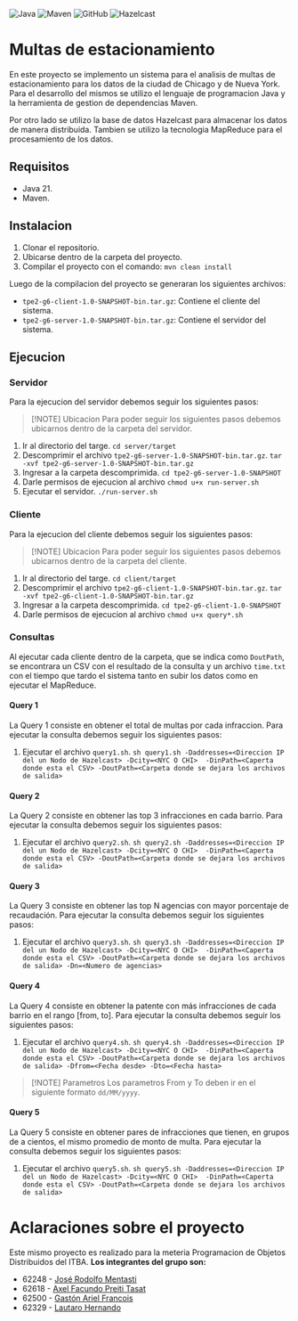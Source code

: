 ![Java](https://img.shields.io/badge/Java-ED8B00?style=for-the-badge&logo=java&logoColor=white)
![Maven](https://img.shields.io/badge/Maven-C71A36?style=for-the-badge&logo=apache-maven&logoColor=white)
![GitHub](https://img.shields.io/badge/GitHub-181717?style=for-the-badge&logo=github&logoColor=white)
![Hazelcast](https://img.shields.io/badge/Hazelcast-FF6138?style=for-the-badge&logo=hazelcast&logoColor=white)

# Multas de estacionamiento
En este proyecto se implemento un sistema para el analisis de multas de estacionamiento para los datos de la ciudad de Chicago y de Nueva York.
Para el desarrollo del mismos se utilizo el lenguaje de programacion Java y la herramienta de gestion de dependencias Maven.

Por otro lado se utilizo la base de datos Hazelcast para almacenar los datos de manera distribuida. Tambien se utilizo la tecnologia MapReduce para el procesamiento de los datos.

## Requisitos
- Java 21.
- Maven.

## Instalacion
1. Clonar el repositorio.
2. Ubicarse dentro de la carpeta del proyecto.
3. Compilar el proyecto con el comando:
```mvn clean install```

Luego de la compilacion del proyecto se generaran los siguientes archivos:
- `tpe2-g6-client-1.0-SNAPSHOT-bin.tar.gz`: Contiene el cliente del sistema.
- `tpe2-g6-server-1.0-SNAPSHOT-bin.tar.gz`: Contiene el servidor del sistema.

## Ejecucion

### Servidor
Para la ejecucion del servidor debemos seguir los siguientes pasos:
> [!NOTE] Ubicacion
> Para poder seguir los siguientes pasos debemos ubicarnos dentro de la carpeta del servidor.

1. Ir al directorio del targe.
```cd server/target```
2. Descomprimir el archivo `tpe2-g6-server-1.0-SNAPSHOT-bin.tar.gz`.
```tar -xvf tpe2-g6-server-1.0-SNAPSHOT-bin.tar.gz```
3. Ingresar a la carpeta descomprimida.
```cd tpe2-g6-server-1.0-SNAPSHOT```
4. Darle permisos de ejecucion al archivo
```chmod u+x run-server.sh```
5. Ejecutar el servidor.
```./run-server.sh ```

### Cliente
Para la ejecucion del cliente debemos seguir los siguientes pasos:
> [!NOTE] Ubicacion
> Para poder seguir los siguientes pasos debemos ubicarnos dentro de la carpeta del cliente.

1. Ir al directorio del targe.
```cd client/target```
2. Descomprimir el archivo `tpe2-g6-client-1.0-SNAPSHOT-bin.tar.gz`.
```tar -xvf tpe2-g6-client-1.0-SNAPSHOT-bin.tar.gz```
3. Ingresar a la carpeta descomprimida.
```cd tpe2-g6-client-1.0-SNAPSHOT```
4. Darle permisos de ejecucion al archivo
```chmod u+x query*.sh```

### Consultas
Al ejecutar cada cliente dentro de la carpeta, que se indica como `DoutPath`, se encontrara un CSV con el resultado de la consulta y un archivo `time.txt` con el tiempo que tardo el sistema tanto en subir los datos como en ejecutar el MapReduce.
#### Query 1
La Query 1 consiste en obtener el total de multas por cada infraccion.
Para ejecutar la consulta debemos seguir los siguientes pasos:
1. Ejecutar el archivo `query1.sh`.
```sh query1.sh -Daddresses=<Direccion IP del un Nodo de Hazelcast> -Dcity=<NYC O CHI>  -DinPath=<Caperta donde esta el CSV> -DoutPath=<Carpeta donde se dejara los archivos de salida>```

#### Query 2
La Query 2 consiste en obtener las top 3 infracciones en cada barrio.
Para ejecutar la consulta debemos seguir los siguientes pasos:
1. Ejecutar el archivo `query2.sh`.
```sh query2.sh -Daddresses=<Direccion IP del un Nodo de Hazelcast> -Dcity=<NYC O CHI>  -DinPath=<Caperta donde esta el CSV> -DoutPath=<Carpeta donde se dejara los archivos de salida>```

#### Query 3
La Query 3 consiste en obtener las top N agencias con mayor porcentaje de recaudación.
Para ejecutar la consulta debemos seguir los siguientes pasos:
1. Ejecutar el archivo `query3.sh`.
```sh query3.sh -Daddresses=<Direccion IP del un Nodo de Hazelcast> -Dcity=<NYC O CHI>  -DinPath=<Caperta donde esta el CSV> -DoutPath=<Carpeta donde se dejara los archivos de salida> -Dn=<Numero de agencias>```

#### Query 4
La Query 4 consiste en obtener la patente con más infracciones de cada barrio en el rango [from, to].
Para ejecutar la consulta debemos seguir los siguientes pasos:
1. Ejecutar el archivo `query4.sh`.
```sh query4.sh -Daddresses=<Direccion IP del un Nodo de Hazelcast> -Dcity=<NYC O CHI>  -DinPath=<Caperta donde esta el CSV> -DoutPath=<Carpeta donde se dejara los archivos de salida> -Dfrom=<Fecha desde> -Dto=<Fecha hasta>```

> [!NOTE] Parametros
> Los parametros From y To deben ir en el siguiente formato `dd/MM/yyyy`.

#### Query 5
La Query 5 consiste en obtener pares de infracciones que tienen, en grupos de a cientos, el mismo promedio de monto de multa.
Para ejecutar la consulta debemos seguir los siguientes pasos:
1. Ejecutar el archivo `query5.sh`.
```sh query5.sh -Daddresses=<Direccion IP del un Nodo de Hazelcast> -Dcity=<NYC O CHI>  -DinPath=<Caperta donde esta el CSV> -DoutPath=<Carpeta donde se dejara los archivos de salida>```

# Aclaraciones sobre el proyecto
Este mismo proyecto es realizado para la meteria Programacion de Objetos Distribuidos del ITBA.
**Los integrantes del grupo son:**
- 62248 - [José Rodolfo Mentasti](https://github.com/JoseMenta)
- 62618 - [Axel Facundo Preiti Tasat](https://github.com/AxelPreitiT)
- 62500 - [Gastón Ariel Francois](https://github.com/francoisgaston)
- 62329 - [Lautaro Hernando](https://github.com/laucha12)
